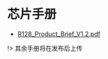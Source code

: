 # 芯片手册

- [R128_Product_Brief_V1.2.pdf](https://github.com/YuzukiHD/R128Module/blob/master/docs/assets/datasheets/R128_Product_Brief_V1.2.pdf)



!> 其余手册将在发布后上传

